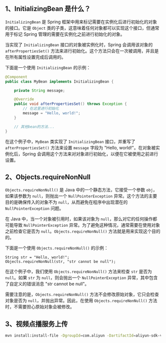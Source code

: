 ## 1、InitializingBean 是什么？

`InitializingBean` 是 Spring 框架中用来标记需要在实例化后进行初始化的对象的接口。它是 `Object` 类的子类，这意味着任何对象都可以实现这个接口，但通常用于标记 Spring 管理的需要在实例化之前进行初始化的对象。

当实现了 `InitializingBean` 接口的对象被实例化时，Spring 会调用该对象的 `afterPropertiesSet()` 方法来进行初始化。这个方法只会在一次被调用，并且是在所有属性设置完成后调用的。

下面是一个使用 `InitializingBean` 的示例：
```java
@Component
public class MyBean implements InitializingBean {

    private String message;

    @Override
    public void afterPropertiesSet() throws Exception {
        // 在这里进行初始化
        message = "Hello, world!";
    }

    // 其他bean的方法...
}
```
在这个例子中，`MyBean` 类实现了 `InitializingBean` 接口，并重写了 `afterPropertiesSet()` 方法来设置 `message` 字段为 "Hello, world!"。在对象被实例化后，Spring 会调用这个方法来对对象进行初始化，以便在它被使用之前进行设置。



## 2、Objects.requireNonNull

 `Objects.requireNonNull()` 是 Java 中的一个静态方法，它接受一个参数 `obj`，如果该参数为 `null`，则抛出一个 `NullPointerException` 异常。这个方法的主要目的是确保传入的对象不为 `null`，从而避免在程序中出现潜在的 `NullPointerException` 问题。

在 Java 中，当一个对象被引用时，如果该对象为 `null`，那么对它的任何操作都可能导致 `NullPointerException` 异常。为了避免这种情况，通常需要在使用对象之前检查它是否为 `null`。`Objects.requireNonNull()` 方法就是用来实现这个目的的。

下面是一个使用 `Objects.requireNonNull()` 的示例：
```
String str = "Hello, world!";
Objects.requireNonNull(str, "str cannot be null");
```
在这个例子中，我们使用 `Objects.requireNonNull()` 方法来检查 `str` 是否为 `null`。如果 `str` 为 `null`，则会抛出一个 `NullPointerException` 异常，其中包含了自定义的错误消息 "str cannot be null"。

需要注意的是，`Objects.requireNonNull()` 方法不会修改原始对象，它只会检查对象是否为 `null`，并抛出异常。因此，在使用 `Objects.requireNonNull()` 方法时，不需要担心原始对象会被修改。



## 3、视频点播服务上传

```bash
mvn install:install-file -DgroupId=com.aliyun -DartifactId=aliyun-sdk-vod-upload -Dversion=1.4.15 -Dpackaging=jar -Dfile=aliyun-java-vod-upload-1.4.15.jar -Dmaven.repo.local=D:\.m2\repository-mine -s D:\workspace-mine\apache-maven-3.8.3\conf\settings.xml
```

